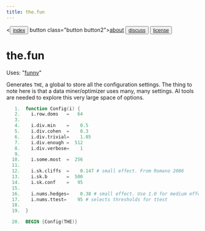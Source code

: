 ```yaml
---
title: the.fun
---
```


<<button class="button button1"><a href="/fun/index">index</a></button>   button class="button button2"><a href="/fun/ABOUT">about</a></button>   <button class="button button1"><a href="http://github.com/timm/fun/issues">discuss</a></button>    <button class="button button2"><a href="/fun/license">license</a></button> <br>



# the.fun

Uses:  "[funny](funny)"<br>

Generates `THE`,  a global to store all the configuration settings.
The thing to note here is that a data miner/optimizer uses many,
many settings.  AI tools are needed to explore this very large space
of options.

```awk
   1.  function Config(i) {
   2.    i.row.doms   =   64
   3.  
   4.    i.div.min    =    0.5
   5.    i.div.cohen  =    0.3
   6.    i.div.trivial=    1.05
   7.    i.div.enough =  512
   8.    i.div.verbose=    1
   9.  
  10.    i.some.most  =  256
  11.  
  12.    i.sk.cliffs  =    0.147 # small effect. From Romano 2006
  13.    i.sk.b       =  500 
  14.    i.sk.conf    =   95
  15.  
  16.    i.nums.hedges=    0.38 # small effect. Use 1.0 for medium effect
  17.    i.nums.ttest=    95 # selects thresholds for ttest
  18.  
  19.  }
```

```awk
  20.  BEGIN {Config(THE)}
```
